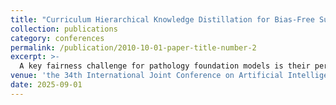 ```yaml
---
title: "Curriculum Hierarchical Knowledge Distillation for Bias-Free Survival Prediction"
collection: publications
category: conferences
permalink: /publication/2010-10-01-paper-title-number-2
excerpt: >-
  A key fairness challenge for pathology foundation models is their performance drop-off on data-sparse patient groups, despite excelling on data-rich ones. To address this, we developed a method to effectively transfer knowledge from data-rich to data-poor domains. Our approach combines hierarchical knowledge distillation and curriculum learning, using "virtual samples" to progressively transfer knowledge from well-represented cases to under-represented ones, which significantly boosts model accuracy in data-sparse environments.
venue: 'the 34th International Joint Conference on Artificial Intelligence (IJCAI 2025), TBD'
date: 2025-09-01
---
```

